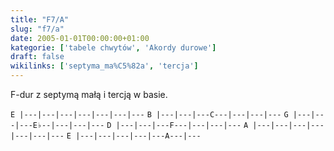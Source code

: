 ```yaml
---
title: "F7/A"
slug: "f7/a"
date: 2005-01-01T00:00:00+01:00
kategorie: ['tabele chwytów', 'Akordy durowe']
draft: false
wikilinks: ['septyma_ma%C5%82a', 'tercja']
---
```

F-dur z septymą małą<!-- link nie odnosił się do niczego --> i
tercją<!-- link nie odnosił się do niczego --> w basie.

`E |---|---|---|---|---|---|---`
`B |---|---|---C---|---|---|---`
`G |---|---|---E♭--|---|---|---`
`D |---|---|---F---|---|---|---`
`A |---|---|---|---|---|---|---`
`E |---|---|---|---|---A---|---`


